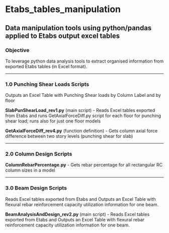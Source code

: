 # Etabs_tables_manipulation
## Data manipulation tools using python/pandas applied to Etabs output excel tables

### Objective ###
To leverage python data analysis tools to extract organised information from exported Etabs tables (in Excel format).

---------
### 1.0 Punching Shear Loads Scripts ###
Outputs an Excel Table with Punching Shear loads by Column Label and by floor

**SlabPunShearLoad_rev1.py** (main script) - Reads Excel tables exported from Etabs and runs GetAxialForceDiff.py script for each floor for punching shear load; runs also for just one floor models

**GetAxialForceDiff_rev4.py** (function definition) - Gets column axial force difference between two story levels (punching shear for slab)

--------
### 2.0 Column Design Scripts ###
**ColumnRebarPercentage.py** - Gets rebar percentage for all rectangular RC column sizes in a model

--------
### 3.0 Beam Design Scripts ###
Reads Excel tables exported from Etabs and Outputs an Excel Table with flexural rebar reinforcement capacity utilization information for one beam.

**BeamAnalysisAndDesign_rev2.py** (main script) - Reads Excel tables exported from Etabs and Outputs an Excel Table with flexural rebar reinforcement capacity utilization information for one beam.


